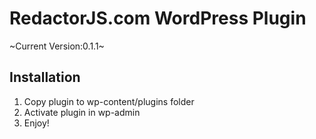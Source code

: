 RedactorJS.com WordPress Plugin
===============================

~Current Version:0.1.1~

Installation
------------

1. Copy plugin to wp-content/plugins folder
2. Activate plugin in wp-admin
3. Enjoy!